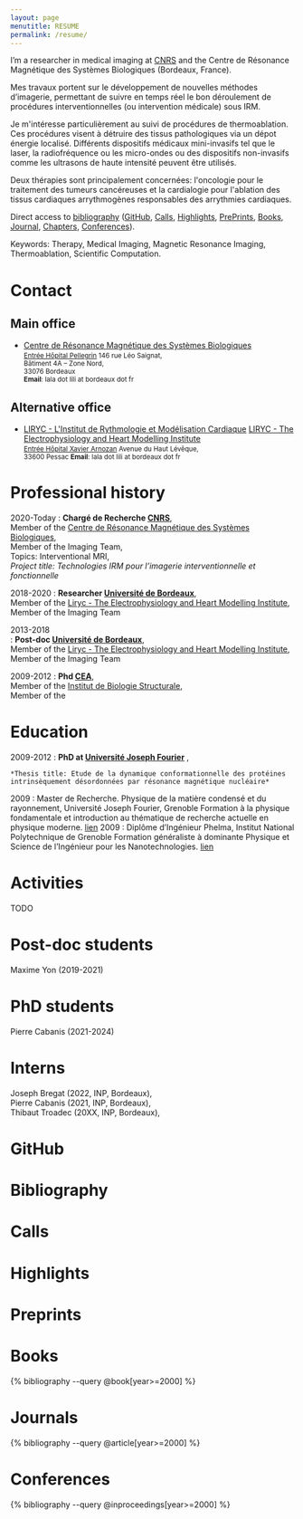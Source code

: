 ```yaml
---
layout: page
menutitle: RESUME
permalink: /resume/
---
```


I’m a researcher in medical imaging at [CNRS](https://www.cnrs.fr/fr/page-daccueil) and the Centre de Résonance Magnétique des Systèmes Biologiques (Bordeaux, France).

Mes travaux portent sur le développement de nouvelles méthodes d’imagerie, permettant de suivre en temps réel le bon déroulement de procédures interventionnelles (ou intervention médicale) sous IRM. 

Je m'intéresse particulièrement au suivi de procédures de thermoablation. Ces procédures visent à détruire des tissus pathologiques via un dépot énergie localisé. Différents dispositifs médicaux mini-invasifs tel que le laser, la radiofréquence ou les micro-ondes ou des dispositifs non-invasifs comme les ultrasons de haute intensité peuvent être utilisés. 

Deux thérapies sont principalement concernées: l'oncologie pour le traitement des tumeurs cancéreuses et la cardialogie pour l'ablation des tissus cardiaques arrythmogènes responsables des arrythmies cardiaques. 



Direct access to [bibliography](#bibliography) ([GitHub](#github), [Calls](#calls), [Highlights](#highlights), [PrePrints](#preprints), [Books](#books), [Journal](#Journal), [Chapters](#chapters), [Conferences](#conferences)).

Keywords: Therapy, Medical Imaging, Magnetic Resonance Imaging, Thermoablation, Scientific Computation.

# Contact

## Main office

* [Centre de Résonance Magnétique des Systèmes Biologiques](https://www.rmsb.u-bordeaux.fr/fr/)  
  <small>
  [Entrée Hôpital Pellegrin](https://www.chu-bordeaux.fr/CHU-de-Bordeaux/H%C3%B4pitaux-et-sites-du-CHU/Groupe-hospitalier-Pellegrin/)
  146 rue Léo Saignat,   
  Bâtiment 4A – Zone Nord,  
  33076 Bordeaux  
  **Email**: lala  dot lili  at bordeaux dot fr
  </small>





## Alternative office

* [LIRYC - L'Institut de Rythmologie et Modélisation Cardiaque](https://www.ihu-liryc.fr/en/) 
  [LIRYC - The Electrophysiology and Heart Modelling Institute](https://www.ihu-liryc.fr/fr/)  
  <small>
  [Entrée Hôpital Xavier Arnozan](https://www.chu-bordeaux.fr/CHU-de-Bordeaux/H%C3%B4pitaux-et-sites-du-CHU/Groupe-hospitalier-Sud/H%C3%B4pital-Xavier-Arnozan/)
  Avenue du Haut Lévêque,   
  33600 Pessac
  **Email**: lala  dot lili  at bordeaux dot fr
  </small>







# Professional history


2020-Today
:   **Chargé de Recherche [CNRS](https://www.cnrs.fr/fr/page-daccueil)**,  
    Member of the [Centre de Résonance Magnétique des Systèmes Biologiques](https://www.rmsb.u-bordeaux.fr/fr/),  
    Member of the Imaging Team,  
    Topics: Interventional MRI,  
    *Project title: Technologies IRM pour l’imagerie interventionnelle et fonctionnelle*  


2018-2020
:   **Researcher [Université de Bordeaux](https://www.u-bordeaux.fr/)**,  
    Member of the [Liryc - The Electrophysiology and Heart Modelling Institute](https://www.ihu-liryc.fr/en/),  
    Member of the Imaging Team

2013-2018  
:   **Post-doc [Université de Bordeaux](https://www.u-bordeaux.fr/)**,  
    Member of the [Liryc - The Electrophysiology and Heart Modelling Institute](https://www.ihu-liryc.fr/en/),  
    Member of the Imaging Team
      
      
2009-2012
:   **Phd [CEA](https://www.cea.fr/)**,  
    Member of the [Institut de Biologie Structurale](https://www.ibs.fr/),  
    Member of the

# Education

2009-2012
:   **PhD at [Université Joseph Fourier](https://www.univ-grenoble-alpes.fr/)** , 
     
    *Thesis title: Etude de la dynamique conformationnelle des protéines intrinsèquement désordonnées par résonance magnétique nucléaire*

2009
:   Master de Recherche. Physique de la matière condensé et du rayonnement, Université Joseph Fourier, Grenoble
    Formation à la physique fondamentale et introduction au thématique de recherche actuelle en physique moderne. [lien](https://www.grenoble-inp.fr/fr/formation/master-physique#page-presentation)
2009
:   Diplôme d’Ingénieur Phelma, Institut National Polytechnique de Grenoble
    Formation généraliste à dominante Physique et Science de l’Ingénieur pour les Nanotechnologies. [lien](https://phelma.grenoble-inp.fr/fr/l-ecole/ingenieur-en-micro-et-nanotechnologies)


# Activities

TODO

# Post-doc students

Maxime Yon (2019-2021)

# PhD students

Pierre Cabanis (2021-2024)

# Interns

Joseph Bregat (2022, INP, Bordeaux),  
Pierre Cabanis (2021, INP, Bordeaux),  
Thibaut Troadec (20XX, INP, Bordeaux),

# GitHub 





# Bibliography 

# Calls

# Highlights

# Preprints

# Books

{% bibliography --query @book[year>=2000] %}

# Journals

{% bibliography --query @article[year>=2000] %}

# Conferences

{% bibliography --query @inproceedings[year>=2000] %}









